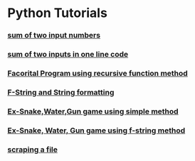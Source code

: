# Python Tutorials
### <a href="new.py">sum of two input numbers</a>
### <a href="new1.py">sum of two inputs in one line code</a>

### <a href=".py"></a>
### <a href=".py"></a>
### <a href="rec34.py">Facorital Program using recursive function method</a>
### <a href=".py"></a>
### <a href=".py"></a>
### <a href=".py"></a>
### <a href=".py"></a>
### <a href=".py"></a>
### <a href=".py"></a>



### <a href="fstrings.py">F-String and String formatting</a>
### <a href="ex6.py">Ex-Snake,Water,Gun game using simple method</a>
### <a href="ex601.py">Ex-Snake, Water, Gun game using f-string method</a>
### <a href="filescrap1.py">scraping a file</a>

